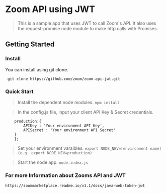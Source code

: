 # Zoom API using JWT

> This is a sample app that uses JWT to call Zoom's API. It also uses the request-promise node module to make http calls with Promises. 

## Getting Started

### Install

You can install using git clone.

` git clone https://github.com/zoom/zoom-api-jwt.git`

### Quick Start

> Install the dependent node modules.
``` npm install ```

> In the config.js file, input your client API Key & Secret credentials.
``` const config = {
	production:{	
		APIKey : 'Your environment API Key',
		APISecret : 'Your environment API Secret'
	}
    };
```
> Set your environment varaibles.
` export NODE_NEV=[environment name] (e.g. export NODE_NEV=production) `

> Start the node app.
` node.index.js `

### For more Information about Zooms API and JWT
` https://zoommarketplace.readme.io/v1.1/docs/java-web-token-jwt `
